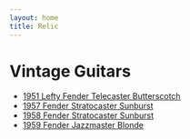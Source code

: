 ```yaml
---
layout: home
title: Relic
---
```


# Vintage Guitars
* [1951 Lefty Fender Telecaster Butterscotch](albums/51Telecaster.html)
* [1957 Fender Stratocaster Sunburst](albums/57Stratocaster.html)
* [1958 Fender Stratocaster Sunburst](albums/58Stratocaster.html)
* [1959 Fender Jazzmaster Blonde](albums/59Jazzmaster.html)
